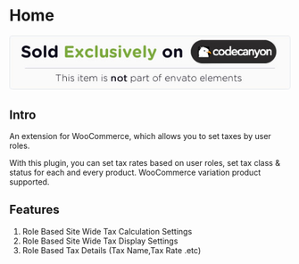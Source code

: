 # Home

![](.gitbook/assets/7799a062d5dab2c03035b1a30a4066fc801d8c51.jpeg)

## Intro

An extension for WooCommerce, which allows you to set taxes by user roles.

With this plugin, you can set tax rates based on user roles, set tax class & status for each and every product. WooCommerce variation product supported.

## Features

1. Role Based Site Wide Tax Calculation Settings
2. Role Based Site Wide Tax Display Settings
3. Role Based Tax Details \(Tax Name,Tax Rate .etc\)

